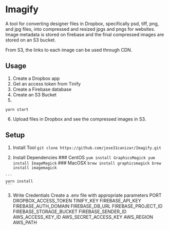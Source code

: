 # Imagify
A tool for converting designer files in Dropbox, specifically psd, tiff, png, and jpg files, into compressed and resized jpgs and pngs for websites. Image metadata is stored on firebase and the final compressed images are stored on an S3 bucket.

From S3, the links to each image can be used through CDN.

## Usage

  1. Create a Dropbox app
  2. Get an access token from Tinify
  3. Create a Firebase database
  4. Create an S3 Bucket
  5.
  ```
  yarn start
  ```
  6. Upload files in Dropbox and see the compressed images in S3.


## Setup

  1. Install Tool
    ```git clone https://github.com/jose31canizar/Imagify.git```

  2. Install Dependencies
    ### CentOS
    ```
    yum install GraphicsMagick
    yum install ImageMagick
    ```
    ### MacOSX
    ```
    brew install graphicsmagick
    brew install imagemagick
    ```

    ```
    yarn install
    ```

  3. Write Credentials
    Create a .env file with appropriate parameters
    PORT
    DROPBOX_ACCESS_TOKEN
    TINIFY_KEY
    FIREBASE_API_KEY
    FIREBASE_AUTH_DOMAIN
    FIREBASE_DB_URL
    FIREBASE_PROJECT_ID
    FIREBASE_STORAGE_BUCKET
    FIREBASE_SENDER_ID
    AWS_ACCESS_KEY_ID
    AWS_SECRET_ACCESS_KEY
    AWS_REGION
    AWS_PATH
